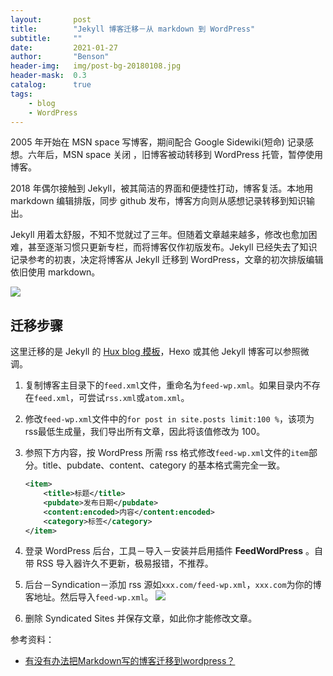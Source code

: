 ```yaml
---
layout:       post
title:        "Jekyll 博客迁移－从 markdown 到 WordPress"
subtitle:     ""
date:         2021-01-27
author:       "Benson"
header-img:   img/post-bg-20180108.jpg
header-mask:  0.3
catalog:      true
tags: 
    - blog
    - WordPress
---
```

2005 年开始在 MSN space 写博客，期间配合 Google Sidewiki(短命) 记录感想。六年后，MSN space 关闭 ，旧博客被动转移到 WordPress 托管，暂停使用博客。

2018 年偶尔接触到 Jekyll，被其简洁的界面和便捷性打动，博客复活。本地用 markdown 编辑排版，同步 github 发布，博客方向则从感想记录转移到知识输出。

Jekyll 用着太舒服，不知不觉就过了三年。但随着文章越来越多，修改也愈加困难，甚至逐渐习惯只更新专栏，而将博客仅作初版发布。Jekyll 已经失去了知识记录参考的初衷，决定将博客从  Jekyll 迁移到 WordPress，文章的初次排版编辑依旧使用 markdown。

![](http://tc.seoipo.com/20210128124408.png)

## 迁移步骤
这里迁移的是 Jekyll 的 [Hux blog 模板](https://github.com/Huxpro/huxpro.github.io)，Hexo 或其他 Jekyll 博客可以参照微调。

1. 复制博客主目录下的`feed.xml`文件，重命名为`feed-wp.xml`。如果目录内不存在`feed.xml`，可尝试`rss.xml`或`atom.xml`。
2. 修改`feed-wp.xml`文件中的`for post in site.posts limit:100 %`，该项为 rss最低生成量，我们导出所有文章，因此将该值修改为 100。
3. 参照下方内容，按 WordPress 所需 rss 格式修改`feed-wp.xml`文件的`item`部分。title、pubdate、content、category 的基本格式需完全一致。

    ```xml
    <item>
        <title>标题</title>
        <pubdate>发布日期</pubdate>
        <content:encoded>内容</content:encoded>
        <category>标签</category>
    </item>
    ```
4. 登录 WordPress 后台，工具－导入－安装并启用插件 **FeedWordPress** 。自带 RSS 导入器许久不更新，极易报错，不推荐。
5. 后台－Syndication－添加 rss 源如`xxx.com/feed-wp.xml`，`xxx.com`为你的博客地址。然后导入`feed-wp.xml`。
	![](http://tc.seoipo.com/20210128120956.gif)
6. 删除 Syndicated Sites 并保存文章，如此你才能修改文章。

参考资料：
* [有没有办法把Markdown写的博客迁移到wordpress？](https://www.v2ex.com/t/73385)
